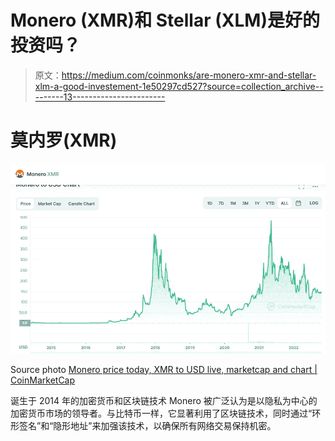 # Monero (XMR)和 Stellar (XLM)是好的投资吗？

> 原文：<https://medium.com/coinmonks/are-monero-xmr-and-stellar-xlm-a-good-investement-1e50297cd527?source=collection_archive---------13----------------------->

# 莫内罗(XMR)

![](img/4ac92dc0cf9919013148858a7be04582.png)

Source photo [Monero price today, XMR to USD live, marketcap and chart | CoinMarketCap](https://coinmarketcap.com/currencies/monero/)

诞生于 2014 年的加密货币和区块链技术 Monero 被广泛认为是以隐私为中心的加密货币市场的领导者。与比特币一样，它显著利用了区块链技术，同时通过“环形签名”和“隐形地址”来加强该技术，以确保所有网络交易保持机密。